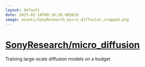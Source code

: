 ```yaml
---
layout: default
date: 2025-02-18T00:10:36.085629
image: assets/SonyResearch_micro_diffusion_cropped.png
---
```


# [SonyResearch/micro_diffusion](https://github.com/SonyResearch/micro_diffusion)

Training large-scale diffusion models on a budget
